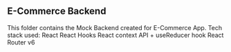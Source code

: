 ## E-Commerce Backend

This folder contains the Mock Backend created for E-Commerce App.
Tech stack used:
React
React Hooks
React context API + useReducer hook
React Router v6